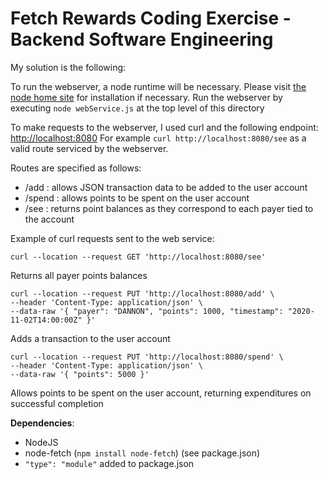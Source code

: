 # Fetch Rewards Coding Exercise - Backend Software Engineering

My solution is the following:

To run the webserver, a node runtime will be necessary. Please visit [the node home site](https://nodejs.org/en/) for installation if necessary. 
Run the webserver by executing `node webService.js` at the top level of this directory

To make requests to the webserver, I used curl and the following endpoint: [http://localhost:8080](http://localhost:8080)
For example `curl http://localhost:8080/see` as a valid route serviced by the webserver.

Routes are specified as follows:

- /add : allows JSON transaction data to be added to the user account
- /spend :  allows points to be spent on the user account
- /see : returns point balances as they correspond to each payer tied to the account

 Example of curl requests sent to the web service:

```curl
curl --location --request GET 'http://localhost:8080/see'
```

Returns all payer points balances

```curl
curl --location --request PUT 'http://localhost:8080/add' \
--header 'Content-Type: application/json' \
--data-raw '{ "payer": "DANNON", "points": 1000, "timestamp": "2020-11-02T14:00:00Z" }'
```

Adds a transaction to the user account

```curl
curl --location --request PUT 'http://localhost:8080/spend' \
--header 'Content-Type: application/json' \
--data-raw '{ "points": 5000 }'
```

Allows points to be spent on the user account, returning expenditures on successful completion

**Dependencies**:

- NodeJS
- node-fetch (`npm install node-fetch`) (see package.json)
- `"type": "module"` added to package.json
